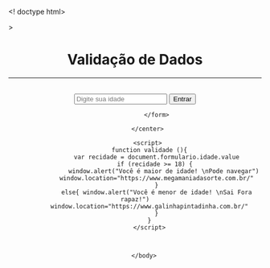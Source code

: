 <! doctype html>
<html lang="pt-br">
    <head>
        <meta charset="utf-8">
        <title> Validação de Dados</title>>
        </head>
        <body>
            <h1 align="center"> Validação de Dados </h1>
            <hr> 
            <br> 
            <center> 
                <form name="formulario"> 
                    <input type="text" placeholder="Digite sua idade" name="idade">
                    <input type="button" value="Entrar" onclick="validade()">

                </form>
            
            </center> 

            <script> 
            function validade (){
                var recidade = document.formulario.idade.value
                if (recidade >= 18) { 
                    window.alert("Você é maior de idade! \nPode navegar")
                window.location="https://www.megamaniadasorte.com.br/"
                }
                else{ window.alert("Você é menor de idade! \nSai Fora rapaz!")
            window.location="https://www.galinhapintadinha.com.br/"
                }
            }
            </script>
            
            

         </body>
  </html>
